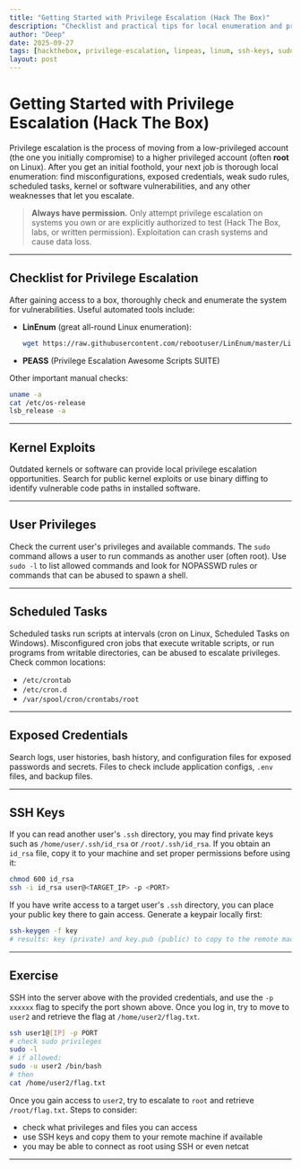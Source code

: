 ```yaml
---
title: "Getting Started with Privilege Escalation (Hack The Box)"
description: "Checklist and practical tips for local enumeration and privilege escalation techniques on Linux."
author: "Deep"
date: 2025-09-27
tags: [hackthebox, privilege-escalation, linpeas, linum, ssh-keys, sudo]
layout: post
---
```


# Getting Started with Privilege Escalation (Hack The Box)

Privilege escalation is the process of moving from a low-privileged account (the one you initially compromise) to a higher privileged account (often **root** on Linux). After you get an initial foothold, your next job is thorough local enumeration: find misconfigurations, exposed credentials, weak sudo rules, scheduled tasks, kernel or software vulnerabilities, and any other weaknesses that let you escalate.

> **Always have permission.** Only attempt privilege escalation on systems you own or are explicitly authorized to test (Hack The Box, labs, or written permission). Exploitation can crash systems and cause data loss.

---

## Checklist for Privilege Escalation

After gaining access to a box, thoroughly check and enumerate the system for vulnerabilities. Useful automated tools include:

- **LinEnum** (great all-round Linux enumeration):
  ```bash
  wget https://raw.githubusercontent.com/rebootuser/LinEnum/master/LinEnum.sh
  ```
- **PEASS** (Privilege Escalation Awesome Scripts SUITE)

Other important manual checks:
```bash
uname -a
cat /etc/os-release
lsb_release -a
```

---

## Kernel Exploits

Outdated kernels or software can provide local privilege escalation opportunities. Search for public kernel exploits or use binary diffing to identify vulnerable code paths in installed software.

---

## User Privileges

Check the current user's privileges and available commands. The `sudo` command allows a user to run commands as another user (often root). Use `sudo -l` to list allowed commands and look for NOPASSWD rules or commands that can be abused to spawn a shell.

---

## Scheduled Tasks

Scheduled tasks run scripts at intervals (cron on Linux, Scheduled Tasks on Windows). Misconfigured cron jobs that execute writable scripts, or run programs from writable directories, can be abused to escalate privileges. Check common locations:
- `/etc/crontab`
- `/etc/cron.d`
- `/var/spool/cron/crontabs/root`

---

## Exposed Credentials

Search logs, user histories, bash history, and configuration files for exposed passwords and secrets. Files to check include application configs, `.env` files, and backup files.

---

## SSH Keys

If you can read another user's `.ssh` directory, you may find private keys such as `/home/user/.ssh/id_rsa` or `/root/.ssh/id_rsa`. If you obtain an `id_rsa` file, copy it to your machine and set proper permissions before using it:

```bash
chmod 600 id_rsa
ssh -i id_rsa user@<TARGET_IP> -p <PORT>
```

If you have write access to a target user's `.ssh` directory, you can place your public key there to gain access. Generate a keypair locally first:

```bash
ssh-keygen -f key
# results: key (private) and key.pub (public) to copy to the remote machine
```

---

## Exercise

SSH into the server above with the provided credentials, and use the `-p xxxxxx` flag to specify the port shown above. Once you log in, try to move to `user2` and retrieve the flag at `/home/user2/flag.txt`.

```bash
ssh user1@[IP] -p PORT
# check sudo privileges
sudo -l
# if allowed:
sudo -u user2 /bin/bash
# then
cat /home/user2/flag.txt
```

Once you gain access to `user2`, try to escalate to `root` and retrieve `/root/flag.txt`. Steps to consider:
- check what privileges and files you can access
- use SSH keys and copy them to your remote machine if available
- you may be able to connect as root using SSH or even netcat

---

